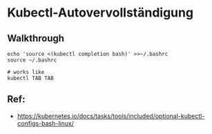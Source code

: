 # Kubectl-Autovervollständigung 

## Walkthrough 

```
echo 'source <(kubectl completion bash)' >>~/.bashrc
source ~/.bashrc 

# works like 
kubectl TAB TAB 

```

## Ref:

  * https://kubernetes.io/docs/tasks/tools/included/optional-kubectl-configs-bash-linux/
